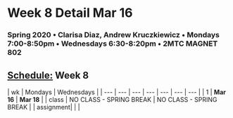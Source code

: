 # Week 8 Detail Mar 16

### Spring 2020 • Clarisa Diaz, Andrew Kruczkiewicz • Mondays 7:00-8:50pm • Wednesdays 6:30-8:20pm • 2MTC MAGNET 802

## [Schedule:](./) Week 8

| wk | Mondays  | Wednesdays  |
| --- | --- | --- | --- | --- | --- | --- |
| 1 | **Mar 16** | **Mar 18** |
| class | NO CLASS - SPRING BREAK  | NO CLASS - SPRING BREAK  |
| assignment|   |   |
